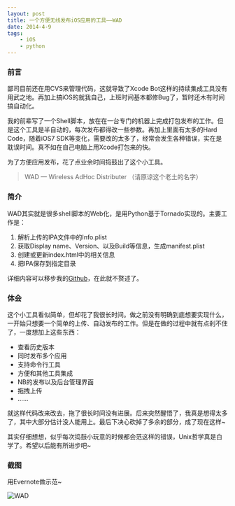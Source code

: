 ```yaml
---
layout: post
title: 一个方便无线发布iOS应用的工具——WAD
date: 2014-4-9
tags:
    - iOS
    - python
---
```



### 前言

鄙司目前还在用CVS来管理代码，这就导致了Xcode Bot这样的持续集成工具没有用武之地。再加上搞iOS的就我自己，上班时间基本都修Bug了，暂时还木有时间搞自动化。

我的前辈写了一个Shell脚本，放在在一台专门的机器上完成打包发布的工作。但是这个工具是半自动的，每次发布都得改一些参数。再加上里面有太多的Hard Code，随着iOS7 SDK等变化，需要改的太多了，经常会发生各种错误，实在是耽误时间。真不如在自己电脑上用Xcode打包来的快。

为了方便应用发布，花了点业余时间捣鼓出了这个小工具。

> WAD — Wireless AdHoc Distributer （请原谅这个老土的名字）

### 简介

WAD其实就是很多shell脚本的Web化，是用Python基于Tornado实现的。主要工作是：

1. 解析上传的IPA文件中的Info.plist
2. 获取Display name、Version、以及Build等信息，生成manifest.plist
3. 创建或更新index.html中的相关信息
4. 把IPA保存到指定目录

详细内容可以移步我的[Github](https://github.com/zqqf16/wad)，在此就不赘述了。

### 体会

这个小工具看似简单，但却花了我很长时间。做之前没有明确到底想要实现什么，一开始只想要一个简单的上传、自动发布的工作。但是在做的过程中就有点刹不住了，一度想加上这些东西：

* 查看历史版本
* 同时发布多个应用
* 支持命令行工具
* 方便和其他工具集成
* NB的发布以及后台管理界面
* 拖拽上传
* ……

就这样代码改来改去，拖了很长时间没有进展。后来突然醒悟了，我真是想得太多了，其中大部分估计没人能用上。最后下决心砍掉了多余的部分，成了现在这样~

其实仔细想想，似乎每次捣鼓小玩意的时候都会范这样的错误，Unix哲学真是白学了。希望以后能有所进步吧~

### 截图

用Evernote做示范~

![WAD](https://z_blog.oss-cn-hangzhou.aliyuncs.com/blog/wad.png?x-oss-process=style/jpg)